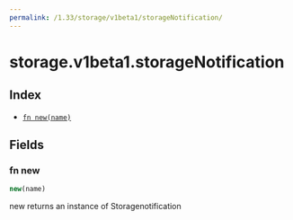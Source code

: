 ```yaml
---
permalink: /1.33/storage/v1beta1/storageNotification/
---
```


# storage.v1beta1.storageNotification



## Index

* [`fn new(name)`](#fn-new)

## Fields

### fn new

```ts
new(name)
```

new returns an instance of Storagenotification
